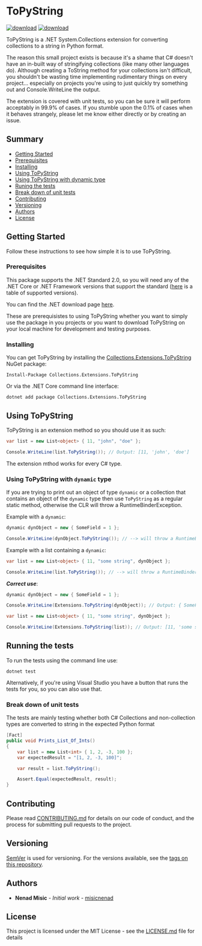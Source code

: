 # ToPyString
<a href="https://github.com/misicnenad/topystring/actions?query=workflow%3ATests" target="_blank"><img src="https://img.shields.io/github/workflow/status/misicnenad/topystring/Test?label=Tests&logo=github" alt="download" /></a>
<a href="https://www.nuget.org/packages/Collections.Extensions.ToPyString" target="_blank"><img src="https://img.shields.io/nuget/v/Collections.Extensions.ToPyString?color=g&logo=nuget" alt="download" /></a>

ToPyString is a .NET System.Collections extension for converting collections to a string in Python format. 

The reason this small project exists is because it's a shame that C# doesn't have an in-built way of stringifying collections (like many other languages do). Although creating a ToString method for your collections isn't difficult, you shouldn't be wasting time implementing rudimentary things on every project... especially on projects you're using to just quickly try something out and Console.WriteLine the output.

The extension is covered with unit tests, so you can be sure it will perform acceptably in 99.9% of cases. If you stumble upon the 0.1% of cases when it behaves strangely, please let me know either directly or by creating an issue.

## Summary

  - [Getting Started](#getting-started)
  - [Prerequisites](#prerequisites)
  - [Installing](#installing)
  - [Using ToPyString](#using-topystring)
  - [Using ToPyString with dynamic type](#using-topystring-with-dynamic-type)
  - [Runing the tests](#running-the-tests)
  - [Break down of unit tests](#break-down-of-unit-tests)
  - [Contributing](#contributing)
  - [Versioning](#versioning)
  - [Authors](#authors)
  - [License](#license)

## Getting Started

Follow these instructions to see how simple it is to use ToPyString. 

### Prerequisites

This package supports the .NET Standard 2.0, so you will need any of the .NET Core or .NET Framework versions that support the standard ([here](https://docs.microsoft.com/en-us/dotnet/standard/net-standard#net-implementation-support) is a table of supported versions).

You can find the .NET download page [here](https://dotnet.microsoft.com/download).

These are prerequisistes to using ToPyString whether you want to simply use the package in you projects or you want to download ToPyString on your local machine for development and testing purposes. 

### Installing

You can get ToPyString by installing the [Collections.Extensions.ToPyString](https://www.nuget.org/packages/Collections.Extensions.ToPyString) NuGet package:

```
Install-Package Collections.Extensions.ToPyString
```

Or via the .NET Core command line interface:

```
dotnet add package Collections.Extensions.ToPyString
```

## Using ToPyString

ToPyString is an extension method so you should use it as such:

```csharp
var list = new List<object> { 11, "john", "doe" };

Console.WriteLine(list.ToPyString()); // Output: [11, 'john', 'doe']
```

The extension mthod works for every C# type.

### Using ToPyString with `dynamic` type

If you are trying to print out an object of type `dynamic` or a collection that contains an object of the `dynamic` type then use `ToPyString` as a regular static method, otherwise the CLR will throw a RuntimeBinderException.

Example with a `dynamic`:

```csharp
dynamic dynObject = new { SomeField = 1 };

Console.WriteLine(dynObject.ToPyString()); // --> will throw a RuntimeBinderException
```

Example with a list containing a `dynamic`:

```csharp
var list = new List<object> { 11, "some string", dynObject };

Console.WriteLine(list.ToPyString()); // --> will throw a RuntimeBinderException
```

**_Correct use_**:

```csharp
dynamic dynObject = new { SomeField = 1 };

Console.WriteLine(Extensions.ToPyString(dynObject)); // Output: { SomeField = 1 }

var list = new List<object> { 11, "some string", dynObject };

Console.WriteLine(Extensions.ToPyString(list)); // Output: [11, 'some string', { SomeField = 1 }]
```

## Running the tests

To run the tests using the command line use:

```
dotnet test
```

Alternatively, if you're using Visual Studio you have a button that runs the tests for you, so you can also use that.

### Break down of unit tests

The tests are mainly testing whether both C# Collections and non-collection types are converted to string in the expected Python format

```csharp
[Fact]
public void Prints_List_Of_Ints()
{
    var list = new List<int> { 1, 2, -3, 100 };
    var expectedResult = "[1, 2, -3, 100]";

    var result = list.ToPyString();

    Assert.Equal(expectedResult, result);
}
```

## Contributing

Please read [CONTRIBUTING.md](CONTRIBUTING.md) for details on our code of conduct, and the process for submitting pull requests to the project.

## Versioning

[SemVer](http://semver.org/) is used for versioning. For the versions available, see the [tags on this repository](https://github.com/misicnenad/dotnet-collections-extensions-topystring/tags).

## Authors

* **Nenad Misic** - *Initial work* - [misicnenad](https://github.com/misicnenad)

## License

This project is licensed under the MIT License - see the [LICENSE.md](LICENSE.md) file for details
